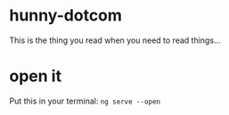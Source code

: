 # hunny-dotcom

This is the thing you read when you need to read things...

# open it

Put this in your terminal: `ng serve --open`
